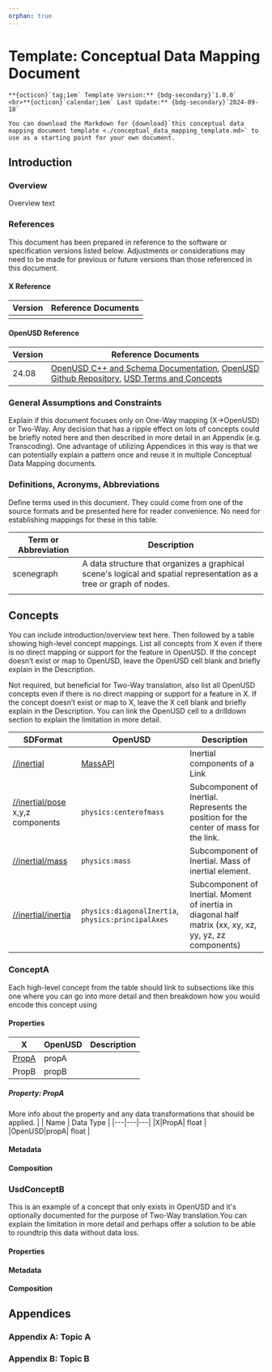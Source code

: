 ```yaml
---
orphan: true
---
```

# Template: Conceptual Data Mapping Document 

```{important}
**{octicon}`tag;1em` Template Version:** {bdg-secondary}`1.0.0` 
<br>**{octicon}`calendar;1em` Last Update:** {bdg-secondary}`2024-09-18`

You can download the Markdown for {download}`this conceptual data mapping document template <./conceptual_data_mapping_template.md>` to use as a starting point for your own document.
```

## Introduction

### Overview
Overview text

### References
This document has been prepared in reference to the software or specification versions listed below. Adjustments or considerations may need to be made for previous or future versions than those referenced in this document.

#### X Reference
| Version | Reference Documents  |
|---|---|    
|   |   |    


#### OpenUSD Reference

| Version | Reference Documents  |
|---|---|    
| 24.08  | [OpenUSD C++ and Schema Documentation](https://openusd.org/release/api/index.html), [OpenUSD Github Repository](https://github.com/PixarAnimationStudios/OpenUSD), [USD Terms and Concepts](https://openusd.org/release/glossary.html)  |     


### General Assumptions and Constraints
Explain if this document focuses only on One-Way mapping (X->OpenUSD) or Two-Way.
Any decision that has a ripple effect on lots of concepts could be briefly noted here and then described in more detail in an Appendix (e.g. Transcoding). One advantage of utilizing Appendices in this way is that we can potentially explain a pattern once and reuse it in multiple Conceptual Data Mapping documents. 

### Definitions, Acronyms, Abbreviations
Define terms used in this document. They could come from one of the source formats and be presented here for reader convenience. No need for establishing mappings for these in this table.

| Term or Abbreviation | Description |
|---|---|    
| scenegraph  |  A data structure that organizes a graphical scene's logical and spatial representation as a tree or graph of nodes. |     
|   |   |

## Concepts
You can include introduction/overview text here. Then followed by a table showing high-level concept mappings. List all concepts from X even if there is no direct mapping or support for the feature in OpenUSD. If the concept doesn’t exist or map to OpenUSD, leave the OpenUSD cell blank and briefly explain in the Description.

Not required, but beneficial for Two-Way translation, also list all OpenUSD concepts even if there is no direct mapping or support for a feature in X. If the concept doesn’t exist or map to X, leave the X cell blank and briefly explain in the Description. You can link the OpenUSD cell to a drilldown section to explain the limitation in more detail.

| SDFormat | OpenUSD | Description |
|----------|---------|-------------|
|[//inertial](http://sdformat.org/spec?ver=1.11&elem=link#link_inertial) | [MassAPI](https://openusd.org/release/api/class_usd_physics_mass_a_p_i.html) | Inertial components of a Link |
|[//inertial/pose](http://sdformat.org/spec?ver=1.11&elem=link#inertial_pose) x,y,z components | `physics:centerofmass` | Subcomponent of Inertial. Represents the position for the center of mass for the link. |
|[//inertial/mass](http://sdformat.org/spec?ver=1.11&elem=link#inertial_mass) | `physics:mass` | Subcomponent of Inertial. Mass of inertial element. |
|[//inertial/inertia](http://sdformat.org/spec?ver=1.11&elem=link#inertial_inertia) | `physics:diagonalInertia`, `physics:principalAxes` | Subcomponent of Inertial. Moment of inertia in diagonal half matrix (xx, xy, xz, yy, yz, zz components) |

### ConceptA
Each high-level concept from the table should link to subsections like this one where you can go into more detail and then breakdown how you would encode this concept using 

#### Properties
| X | OpenUSD | Description |
|---|---|---|
|[PropA](#property-propa)|propA| |
|PropB|propB| |

##### Property: PropA
More info about the property and any data transformations that should be applied.
|  | Name | Data Type |
|---|---|---|
|X|PropA| float |
|OpenUSD|propA| float |

#### Metadata

#### Composition

### UsdConceptB
This is an example of a concept that only exists in OpenUSD and it's optionally documented for the purpose of Two-Way translation.You can explain the limitation in more detail and perhaps offer a solution to be able to roundtrip this data without data loss.

#### Properties

#### Metadata

#### Composition

## Appendices

### Appendix A: Topic A

### Appendix B: Topic B
